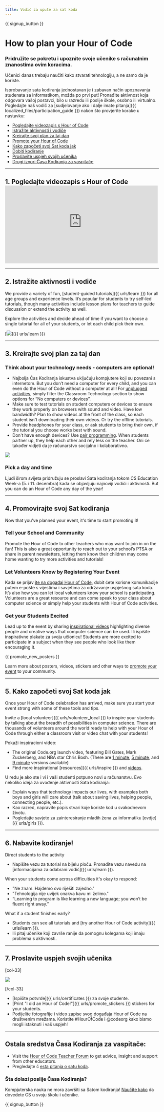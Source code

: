 ```yaml
---
title: Vodič za upute za sat koda
---
```


{{ signup_button }}

# How to plan your Hour of Code

### Pridružite se pokretu i upoznite svoje učenike s računalnim znanostima ovim koracima.

Učenici danas trebaju naučiti kako stvarati tehnologiju, a ne samo da je koriste.

Isprobavanje sata kodiranja jednostavan je i zabavan način upoznavanja studenata sa informatikom, možda po prvi put! Pronađite aktivnost koja odgovara vašoj postavci, bilo u razredu ili poslije škole, osobno ili virtualno. Pogledajte naš vodič za [sudjelovanje ako i dalje imate pitanja]({{ localized_files/participation_guide }}) nakon što provjerite korake u nastavku:

- [Pogledajte videozapis s Hour of Code](#how-to-video)
- [Istražite aktivnosti i vodiče](#explore-activities)
- [Kreirajte svoj plan za taj dan](#create-your-plan)
- [Promote your Hour of Code](#promote-your-hour)
- [Kako započeti svoj Sat koda jak](#how-to-start)
- [Dobiti kodiranje](#code)
- [Proslavite uspjeh svojih učenika](#celebrate)
- [Drugi izvori Časa Kodiranja za vaspitače](#other-resources)

* * *

<a id="how-to-video"></a>

## 1. Pogledajte videozapis s Hour of Code <iframe width="500" height="255" src="https://www.youtube-nocookie.com/embed/SrnvvWDm73k" frameborder="0" allowfullscreen></iframe> 

* * *

<a id="explore-activities"></a>

## 2. Istražite aktivnosti i vodiče

We provide a variety of fun, [student-guided tutorials]({{ urls/learn }}) for all age groups and experience levels. It’s popular for students to try self-led tutorials, though many activities include lesson plans for teachers to guide discussion or extend the activity as well.

Explore the activities and decide ahead of time if you want to choose a single tutorial for all of your students, or let each child pick their own.

[![](/images/tutorials.png)]({{ urls/learn }})

* * *

<a id="create-your-plan"></a>

## 3. Kreirajte svoj plan za taj dan

### Think about your technology needs - computers are optional!

- Najbolja Čas Kodiranja iskustva uključuju kompjutere koji su povezani s internetom. But you don’t need a computer for every child, and you can even do the Hour of Code without a computer at all! For [unplugged activities](/learn), simply filter the Classroom Technology section to show options for “No computers or devices”.
- Make sure to test tutorials on student computers or devices to ensure they work properly on browsers with sound and video. Have low bandwidth? Plan to show videos at the front of the class, so each student isn't downloading their own videos. Or try the offline tutorials.
- Provide headphones for your class, or ask students to bring their own, if the tutorial you choose works best with sound.
- Don't have enough devices? Use [pair programming](https://www.youtube.com/watch?v=vgkahOzFH2Q). When students partner up, they help each other and rely less on the teacher. Oni će također vidjeti da je računarstvo socijalno i kolaborativno.

<img src="/images/fit-600/group_ipad.jpg" />

### Pick a day and time

Ljudi širom svijeta pridružuju se proslavi Sata kodiranja tokom CS Education Week-a (5. i 11. decembra) kada se objavljuju najnoviji vodiči i aktivnosti. But you can do an Hour of Code any day of the year!

* * *

<a id="promote-your-hour"></a>

## 4. Promovirajte svoj Sat kodiranja

Now that you've planned your event, it's time to start promoting it!

### Tell your School and Community

Promote the Hour of Code to other teachers who may want to join in on the fun! This is also a great opportunity to reach out to your school’s PTSA or share in parent newsletters, letting them know their children may come home wanting to try more activities and tutorials!

### Let Volunteers Know by Registering Your Event

Kada se prijav [ite na događaj Hour of Code](/events), dobit ćete korisne komunikacije putem e-pošte s vijestima i savjetima za održavanje uspješnog sata koda. It’s also how you can let local volunteers know your school is participating. Volunteers are a great resource and can come speak to your class about computer science or simply help your students with Hour of Code activities.

### Get your Students Excited

Lead up to the event by sharing [inspirational videos](/promote/resources) highlighting diverse people and creative ways that computer science can be used. Ili ispišite inspirativne plakate za svoju učionicu! Students are more excited to participate in a subject when they see people who look like them encouraging it.

{{ promote_new_posters }}

Learn more about posters, videos, stickers and other ways to [promote your event](/promote/resources#posters) to your community.

* * *

<a id="how-to-start"></a>

## 5. Kako započeti svoj Sat koda jak

Once your Hour of Code celebration has arrived, make sure you start your event strong with some of these tools and tips.

Invite a [local volunteer]({{ urls/volunteer_local }}) to inspire your students by talking about the breadth of possibilities in computer science. There are thousands of volunteers around the world ready to help with your Hour of Code through either a classroom visit or video chat with your students!

Pokaži inspiracioni video:

- The original Code.org launch video, featuring Bill Gates, Mark Zuckerberg, and NBA star Chris Bosh. (There are [1 minute](https://www.youtube.com/watch?v=qYZF6oIZtfc), [5 minute](https://www.youtube.com/watch?v=nKIu9yen5nc), and [9 minute](https://www.youtube.com/watch?v=dU1xS07N-FA) versions available)
- Find more inspirational [resources]({{ urls/inspire }}) and [videos](https://www.youtube.com/playlist?list=PLzdnOPI1iJNfpD8i4Sx7U0y2MccnrNZuP).

U redu je ako ste i vi i vaši studenti potpuno novi u računarstvu. Evo nekoliko ideja za uvođenje aktivnosti Sata kodiranja:

- Explain ways that technology impacts our lives, with examples both boys and girls will care about (talk about saving lives, helping people, connecting people, etc.).
- Kao razred, napravite popis stvari koje koriste kod u svakodnevom životu.
- Pogledajte savjete za zainteresiranje mladih žena za informatiku [ovdje]({{ urls/girls }}).

* * *

<a id="code"></a>

## 6. Nabavite kodiranje!

Direct students to the activity

- Napišite vezu za tutorial na bijelu ploču. Pronađite vezu navedu na [informacijama za odabrani vodič]({{ urls/learn }}).

When your students come across difficulties it's okay to respond:

- "Ne znam. Hajdemo ovo riješiti zajedno."
- "Tehnologija nije uvijek onakva kavu mi želimo."
- “Learning to program is like learning a new language; you won’t be fluent right away.”

What if a student finishes early?

- Students can see all tutorials and [try another Hour of Code activity]({{ urls/learn }}).
- Ili pitaj učenike koji završe ranije da pomognu kolegama koji imaju problema s aktivnosti.

* * *

<a id="celebrate"></a>

## 7. Proslavite uspjeh svojih učenika

[col-33]

![](/images/fit-600/boy-certificate.jpg)

[/col-33]

- [Ispišite potvrde]({{ urls/certificates }}) za svoje studente.
- [Print "I did an Hour of Code!"]({{ urls/promote_stickers }}) stickers for your students.
- Podijelite fotografije i video zapise svog događaja Hour of Code na društvenim mrežama. Koristite #HourOfCode i @codeorg kako bismo mogli istaknuti i vaš uspjeh!

* * *

<a id="other-resources"></a>

## Ostala sredstva Časa Kodiranja za vaspitače:

- Visit the [Hour of Code Teacher Forum](http://forum.code.org/c/plc/hour-of-code) to get advice, insight and support from other educators.
- Pregledajte č [esta pitanja o satu koda](https://support.code.org/hc/en-us/categories/200147083-Hour-of-Code).

### Šta dolazi poslije Časa Kodiranja?

Kompjuterska nauka ne mora završiti sa Satom kodiranja! [Naučite kako](/beyond) da dovedete CS u svoju školu i učenike.

{{ signup_button }}